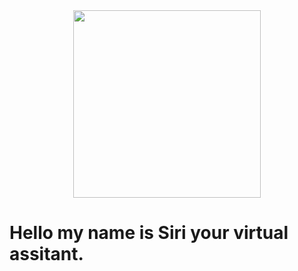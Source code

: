 <div id="header" align="center">
  <img src="https://github.com/ArinDhawan/ArinDhawan/blob/main/giphy%20(1).gif" width="300"/>
</div>

<h1>Hello my name is Siri your virtual assitant.</h1>
